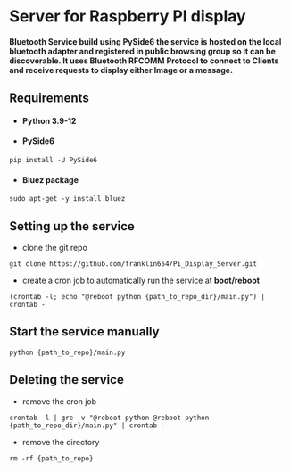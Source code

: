 # Server for Raspberry PI display
#### Bluetooth Service build using PySide6 the service is hosted on the local bluetooth adapter and registered in public browsing group so it can be discoverable. It uses Bluetooth RFCOMM Protocol to connect to Clients and receive requests to display either Image or a message.

## Requirements
* #### Python 3.9-12
* #### PySide6
``pip install -U PySide6``
* #### Bluez package
``sudo apt-get -y install bluez ``


## Setting up the service
* clone the git repo

``git clone https://github.com/franklin654/Pi_Display_Server.git``

* create a cron job to automatically run the service at **boot/reboot**

``(crontab -l; echo "@reboot python {path_to_repo_dir}/main.py") | crontab -``

## Start the service manually

``python {path_to_repo}/main.py``

## Deleting the service
* remove the cron job

``crontab -l | gre -v "@reboot python @reboot python {path_to_repo_dir}/main.py" | crontab -``

* remove the directory

``rm -rf {path_to_repo}``


